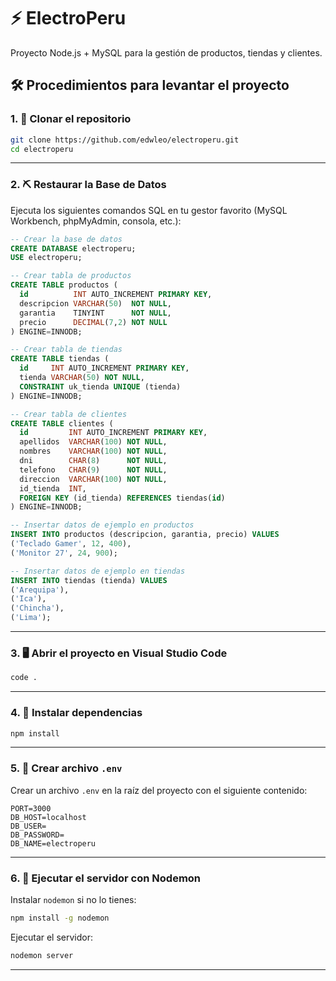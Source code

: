 # ⚡ ElectroPeru

Proyecto Node.js + MySQL para la gestión de productos, tiendas y clientes.

## 🛠️ Procedimientos para levantar el proyecto

### 1. 👝 Clonar el repositorio

```bash
git clone https://github.com/edwleo/electroperu.git
cd electroperu
```

---

### 2. ⛏️ Restaurar la Base de Datos

Ejecuta los siguientes comandos SQL en tu gestor favorito (MySQL Workbench, phpMyAdmin, consola, etc.):

```sql
-- Crear la base de datos
CREATE DATABASE electroperu;
USE electroperu;

-- Crear tabla de productos
CREATE TABLE productos (
  id          INT AUTO_INCREMENT PRIMARY KEY,
  descripcion VARCHAR(50)  NOT NULL,
  garantia    TINYINT      NOT NULL,
  precio      DECIMAL(7,2) NOT NULL
) ENGINE=INNODB;

-- Crear tabla de tiendas
CREATE TABLE tiendas (
  id     INT AUTO_INCREMENT PRIMARY KEY,
  tienda VARCHAR(50) NOT NULL,
  CONSTRAINT uk_tienda UNIQUE (tienda)
) ENGINE=INNODB;

-- Crear tabla de clientes
CREATE TABLE clientes (
  id         INT AUTO_INCREMENT PRIMARY KEY,
  apellidos  VARCHAR(100) NOT NULL,
  nombres    VARCHAR(100) NOT NULL,
  dni        CHAR(8)      NOT NULL,
  telefono   CHAR(9)      NOT NULL,
  direccion  VARCHAR(100) NOT NULL,
  id_tienda  INT,
  FOREIGN KEY (id_tienda) REFERENCES tiendas(id)
) ENGINE=INNODB;

-- Insertar datos de ejemplo en productos
INSERT INTO productos (descripcion, garantia, precio) VALUES
('Teclado Gamer', 12, 400),
('Monitor 27', 24, 900);

-- Insertar datos de ejemplo en tiendas
INSERT INTO tiendas (tienda) VALUES 
('Arequipa'),
('Ica'),
('Chincha'),
('Lima');
```

---

### 3. 🖥️ Abrir el proyecto en Visual Studio Code

```bash
code .
```

---

### 4. 💾 Instalar dependencias

```bash
npm install
```

---

### 5. 🔐 Crear archivo `.env`

Crear un archivo `.env` en la raíz del proyecto con el siguiente contenido:

```env
PORT=3000
DB_HOST=localhost
DB_USER=
DB_PASSWORD=
DB_NAME=electroperu
```


---

### 6. 🚀 Ejecutar el servidor con Nodemon

Instalar `nodemon` si no lo tienes:

```bash
npm install -g nodemon
```

Ejecutar el servidor:

```bash
nodemon server
```

---
